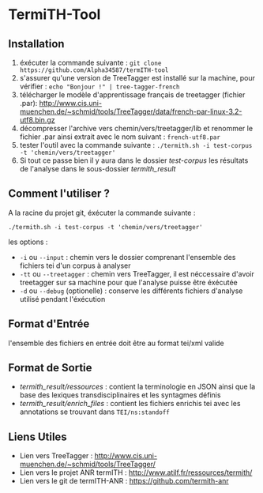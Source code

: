 # TermiTH-Tool

## Installation

1. éxécuter la commande suivante : `git clone https://github.com/Alpha34587/termITH-tool`
2. s'assurer qu'une version de TreeTagger est installé sur la machine, pour vérifier : `echo "Bonjour !" | tree-tagger-french`
3. télécharger le modèle d'apprentissage français de treetagger (fichier .par): http://www.cis.uni-muenchen.de/~schmid/tools/TreeTagger/data/french-par-linux-3.2-utf8.bin.gz
4. décompresser l'archive vers chemin/vers/treetagger/lib et renommer le fichier .par ainsi extrait avec le nom suivant : `french-utf8.par`
5. tester l'outil avec la commande suivante : `./termith.sh -i test-corpus -t 'chemin/vers/treetagger'`
6. Si tout ce passe bien il y aura dans le dossier *test-corpus* les résultats de l'analyse dans le sous-dossier *termith_result*

## Comment l'utiliser ?

A la racine du projet git, éxécuter la commande suivante :

`./termith.sh -i test-corpus -t 'chemin/vers/treetagger'`

les options :

 - `-i` ou `--input` : chemin vers le dossier comprenant l'ensemble des fichiers tei d'un corpus à analyser
 - `-tt` ou `--treetagger` : chemin vers TreeTagger, il est néccessaire d'avoir treetagger sur sa machine pour que l'analyse puisse être éxécutée
 - `-d` ou `--debug` (optionelle) : conserve les différents fichiers d'analyse utilisé pendant l'éxécution

## Format d'Entrée

l'ensemble des fichiers en entrée doit être au format tei/xml valide

## Format de Sortie

- *termith_result/ressources* : contient la terminologie en JSON ainsi que la base des lexiques transdisciplinaires et les syntagmes définis
- *termith_result/enrich_files* : contient les fichiers enrichis tei avec les annotations se trouvant dans `TEI/ns:standoff`

## Liens Utiles

- Lien vers TreeTagger : http://www.cis.uni-muenchen.de/~schmid/tools/TreeTagger/
- Lien vers le projet ANR termITH : http://www.atilf.fr/ressources/termith/
- Lien vers le git de termITH-ANR : https://github.com/termith-anr
